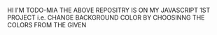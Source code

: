 HI I'M TODO-MIA 
THE ABOVE REPOSITRY IS ON MY JAVASCRIPT 1ST PROJECT i.e. 
CHANGE BACKGROUND COLOR BY CHOOSINNG THE  COLORS FROM THE GIVEN 
